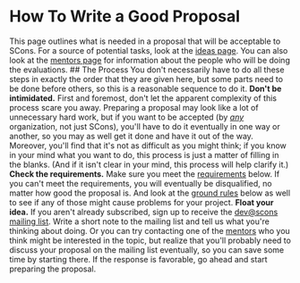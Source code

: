 # How To Write a Good Proposal
This page outlines what is needed in a proposal that will be acceptable to SCons.  For a source of potential tasks, look at the [ideas page](GSoC2008).  You can also look at the [mentors page](GSoC2008/Mentors) for information about the people who will be doing the evaluations. ## The Process
You don't necessarily have to do all these steps in exactly the order that they are given here, but some parts need to be done before others, so this is a reasonable sequence to do it. **Don't be intimidated.**  First and foremost, don't let the apparent complexity of this process scare you away.  Preparing a proposal may look like a lot of unnecessary hard work, but if you want to be accepted (by <ins>_any_</ins> organization, not just SCons), you'll have to do it eventually in one way or another, so you may as well get it done and have it out of the way.  Moreover, you'll find that it's not as difficult as you might think; if you know in your mind what you want to do, this process is just a matter of filling in the blanks.  (And if it isn't clear in your mind, this process will help clarify it.) **Check the requirements.** Make sure you meet the [requirements](GSoC2008/Proposal) below.  If you can't meet the requirements, you will eventually be disqualified, no matter how good the proposal is.  And look at the [ground rules](GSoC2008/Proposal) below as well to see if any of those might cause problems for your project. **Float your idea.**  If you aren't already subscribed, sign up to receive the [dev@scons mailing list](http://scons.tigris.org/servlets/ProjectMailingListList).  Write a short note to the mailing list and tell us what you're thinking about doing.  Or you can try contacting one of the [mentors](GSoC2008/Mentors) who you think might be interested in the topic, but realize that you'll probably need to discuss your proposal on the mailing list eventually, so you can save some time by starting there.  If the response is favorable, go ahead and start preparing the proposal. 